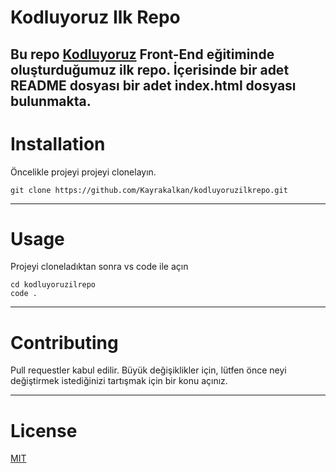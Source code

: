 # Kodluyoruz Ilk Repo
Bu repo [Kodluyoruz](https://kodluyoruz.org/tr/kodluyoruz/) Front-End eğitiminde oluşturduğumuz ilk repo. İçerisinde bir adet **README** dosyası bir adet **index.html** dosyası bulunmakta.
----------------------------------

# Installation
Öncelikle projeyi projeyi clonelayın.

```
git clone https://github.com/Kayrakalkan/kodluyoruzilkrepo.git
```
----------------------------------

# Usage

Projeyi cloneladıktan sonra vs code ile açın

```
cd kodluyoruzilrepo
code .
```
----------------------------------

# Contributing
Pull requestler kabul edilir. Büyük değişiklikler için, lütfen önce neyi değiştirmek istediğinizi tartışmak için bir konu açınız.

----------------------------------

# License
[MIT](https://choosealicense.com/licenses/mit/)
